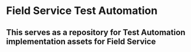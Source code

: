 # Field Service Test Automation

## This serves as a repository for Test Automation implementation assets for Field Service
